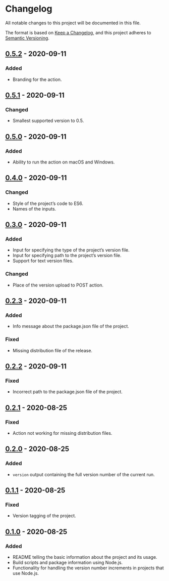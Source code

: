 # Changelog

All notable changes to this project will be documented in this file.

The format is based on [Keep a Changelog](https://keepachangelog.com), and this project adheres to [Semantic Versioning](https://semver.org).

## [0.5.2] - 2020-09-11

### Added

- Branding for the action.

## [0.5.1] - 2020-09-11

### Changed

- Smallest supported version to 0.5.

## [0.5.0] - 2020-09-11

### Added

- Ability to run the action on macOS and Windows.

## [0.4.0] - 2020-09-11

### Changed

- Style of the project’s code to ES6.
- Names of the inputs.

## [0.3.0] - 2020-09-11

### Added

- Input for specifying the type of the project’s version file.
- Input for specifying path to the project’s version file.
- Support for text version files.

### Changed

- Place of the version upload to POST action.

## [0.2.3] - 2020-09-11

### Added

- Info message about the package.json file of the project.

### Fixed

- Missing distribution file of the release.

## [0.2.2] - 2020-09-11

### Fixed

- Incorrect path to the package.json file of the project.

## [0.2.1] - 2020-08-25

### Fixed

- Action not working for missing distribution files.

## [0.2.0] - 2020-08-25

### Added

- `version` output containing the full version number of the current run.

## [0.1.1] - 2020-08-25

### Fixed

- Version tagging of the project.

## [0.1.0] - 2020-08-25

### Added

- README telling the basic information about the project and its usage.
- Build scripts and package information using Node.js.
- Functionality for handling the version number increments in projects that use Node.js.

[unreleased]: https://github.com/anttikivi/maintain-revision/compare/v0.5.2...HEAD
[0.5.2]: https://github.com/anttikivi/maintain-revision/compare/v0.5.1...v0.5.2
[0.5.1]: https://github.com/anttikivi/maintain-revision/compare/v0.5.0...v0.5.1
[0.5.0]: https://github.com/anttikivi/maintain-revision/compare/v0.4.0...v0.5.0
[0.4.0]: https://github.com/anttikivi/maintain-revision/compare/v0.3.0...v0.4.0
[0.3.0]: https://github.com/anttikivi/maintain-revision/compare/v0.2.3...v0.3.0
[0.2.3]: https://github.com/anttikivi/maintain-revision/compare/v0.2.2...v0.2.3
[0.2.2]: https://github.com/anttikivi/maintain-revision/compare/v0.2.1...v0.2.2
[0.2.1]: https://github.com/anttikivi/maintain-revision/compare/v0.2.0...v0.2.1
[0.2.0]: https://github.com/anttikivi/maintain-revision/compare/v0.1.1...v0.2.0
[0.1.1]: https://github.com/anttikivi/maintain-revision/compare/0.1.0...v0.1.1
[0.1.0]: https://github.com/anttikivi/maintain-revision/releases/tag/0.1.0
